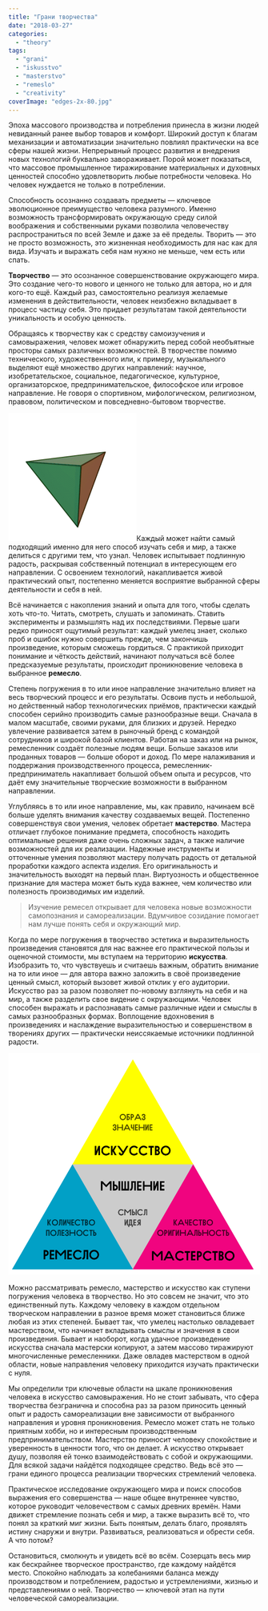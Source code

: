 ```yaml
---
title: "Грани творчества"
date: "2018-03-27"
categories:
  - "theory"
tags:
  - "grani"
  - "iskusstvo"
  - "masterstvo"
  - "remeslo"
  - "creativity"
coverImage: "edges-2x-80.jpg"
---
```


Эпоха массового производства и потребления принесла в жизни людей невиданный ранее выбор товаров и комфорт. Широкий доступ к благам механизации и автоматизации значительно повлиял практически на все сферы нашей жизни. Непрерывный процесс развития и внедрения новых технологий буквально завораживает. Порой может показаться, что массовое промышленное тиражирование материальных и духовных ценностей способно удовлетворить любые потребности человека. Но человек нуждается не только в потреблении.

Способность осознанно создавать предметы — ключевое эволюционное преимущество человека разумного. Именно возможность трансформировать окружающую среду силой воображения и собственными руками позволила человечеству распространиться по всей Земле и даже за её пределы. Творить — это не просто возможность, это жизненная необходимость для нас как для вида. Изучать и выражать себя нам нужно не меньше, чем есть или спать.

**Творчество** — это осознанное совершенствование окружающего мира. Это создание чего-то нового и ценного не только для автора, но и для кого-то ещё. Каждый раз, самостоятельно реализуя желаемые изменения в действительности, человек неизбежно вкладывает в процесс частицу себя. Это придает результатам такой деятельности уникальность и особую ценность.

Обращаясь к творчеству как с средству самоизучения и самовыражения, человек может обнаружить перед собой необъятные просторы самых различных возможностей. В творчестве помимо технического, художественного или, к примеру, музыкального выделяют ещё множество других направлений: научное, изобретательское, социальное, педагогическое, культурное, организаторское, предпринимательское, философское или игровое направление. Не говоря о спортивном, мифологическом, религиозном, правовом, политическом и повседневно-бытовом творчестве.

![](./images/Tetrahedron.gif)Каждый может найти самый подходящий именно для него способ изучать себя и мир, а также делиться с другими тем, что узнал. Человек испытывает подлинную радость, раскрывая собственный потенциал в интересующем его направлении. С освоением технологий, накапливается живой практический опыт, постепенно меняется восприятие выбранной сферы деятельности и себя в ней.

Всё начинается с накопления знаний и опыта для того, чтобы сделать хоть что-то. Читать, смотреть, слушать и запоминать. Ставить эксперименты и размышлять над их последствиями. Первые шаги редко приносят ощутимый результат: каждый умелец знает, сколько проб и ошибок нужно совершить прежде, чем закончишь произведение, которым сможешь гордиться. С практикой приходит понимание и чёткость действий, начинают получаться всё более предсказуемые результаты, происходит проникновение человека в выбранное **ремесло**.

Степень погружения в то или иное направление значительно влияет на весь творческий процесс и его результаты. Освоив пусть и небольшой, но действенный набор технологических приёмов, практически каждый способен серийно производить самые разнообразные вещи. Сначала в малом масштабе, своими руками, для близких и друзей. Нередко увлечение развивается затем в рыночный бренд с командой сотрудников и широкой базой клиентов. Работая на заказ или на рынок, ремесленник создаёт полезные людям вещи. Больше заказов или проданных товаров — больше оборот и доход. По мере налаживания и поддержания производственного процесса, ремесленник-предприниматель накапливает большой объем опыта и ресурсов, что даёт ему значительные творческие возможности в выбранном направлении.

Углубляясь в то или иное направление, мы, как правило, начинаем всё больше уделять внимания качеству создаваемых вещей. Постепенно совершенствуя свои умения, человек обретает **мастерство**. Мастера отличает глубокое понимание предмета, способность находить оптимальные решения даже очень сложных задач, а также наличие возможностей для их реализации. Надежные инструменты и отточенные умения позволяют мастеру получать радость от детальной проработки каждого аспекта изделия. Его оригинальность и значительность выходят на первый план. Виртуозность и общественное признание для мастера может быть куда важнее, чем количество или полезность производимых им изделий.

> Изучение ремесел открывает для человека новые возможности самопознания и самореализации. Вдумчивое созидание помогает нам лучше понять себя и окружающий мир.

Когда по мере погружения в творчество эстетика и выразительность произведения становятся для нас важнее его практической пользы и оценочной стоимости, мы вступаем на территорию **искусства**. Изобразить то, что чувствуешь и считаешь важным, обратить внимание на то или иное — для автора важно заложить в своё произведение ценный смысл, который вызовет живой отклик у его аудитории. Искусство раз за разом позволяет по-новому взглянуть на себя и на мир, а также разделить свое видение с окружающими. Человек способен выражать и распознавать самые различные идеи и смыслы в самых разнообразных формах. Воплощение вдохновения в произведениях и наслаждение выразительностью и совершенством в творениях других — практически неиссякаемые источники подлинной радости.

![](./images/razvert-2x.png)

Можно рассматривать ремесло, мастерство и искусство как ступени погружения человека в творчество. Но это совсем не значит, что это единственный путь. Каждому человеку в каждом отдельном творческом направлении в разное время может становиться ближе любая из этих степеней. Бывает так, что умелец настолько овладевает мастерством, что начинает вкладывать смыслы и значения в свои произведения. Бывает и наоборот, когда удачное произведение искусства сначала мастерски копируют, а затем массово тиражируют многочисленные ремесленники. Даже овладев мастерством в одной области, новые направления человеку приходится изучать практически с нуля.

Мы определили три ключевые области на шкале проникновения человека в искусство самовыражения. Но не стоит забывать, что сфера творчества безгранична и способна раз за разом приносить ценный опыт и радость самореализации вне зависимости от выбранного направления и уровня проникновения. Ремесло может стать не только приятным хобби, но и интересным производственным предпринимательством. Мастерство приносит человеку спокойствие и уверенность в ценности того, что он делает. А искусство открывает душу, позволяя ей тонко взаимодействовать с собой и окружающими. Для всякой задачи найдётся подходящее средство. Ведь всё это — грани единого процесса реализации творческих стремлений человека.

Практическое исследование окружающего мира и поиск способов выражения его совершенства — наше общее внутреннее чувство, которое руководит человечеством с самых древних времён. Нами движет стремление познать себя и мир, а также выразить всё то, что понял за краткий миг жизни. Быть понятым, делать благо, проявлять истину снаружи и внутри. Развиваться, реализоваться и обрести себя. А что потом?

Остановиться, смолкнуть и увидеть всё во всём. Созерцать весь мир как бескрайнее творческое пространство, где каждому найдётся место. Спокойно наблюдать за колебаниями баланса между производством и потреблением, радостью и устремлениями, жизнью и представлениями о ней. Творчество — ключевой этап на пути человеческой самореализации.
